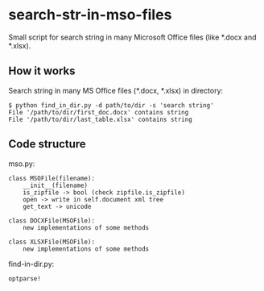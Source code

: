 search-str-in-mso-files
======================

Small script for search string in many Microsoft Office files (like *.docx and *.xlsx).


How it works
------------

Search string in many MS Office files (*.docx, *.xlsx) in directory:

    $ python find_in_dir.py -d path/to/dir -s 'search string'
    File '/path/to/dir/first_doc.docx' contains string
    File '/path/to/dir/last_table.xlsx' contains string


Code structure
--------------

mso.py:

    class MSOFile(filename):
        __init__(filename)
        is_zipfile -> bool (check zipfile.is_zipfile)
        open -> write in self.document xml tree
        get_text -> unicode

    class DOCXFile(MSOFile):
        new implementations of some methods

    class XLSXFile(MSOFile):
        new implementations of some methods

find-in-dir.py:

    optparse!
